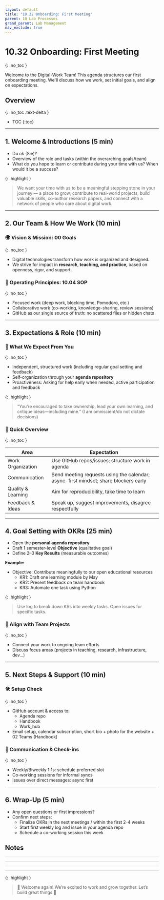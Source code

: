 ```yaml
---
layout: default
title: "10.32 Onboarding: First Meeting"
parent: 10 Lab Processes
grand_parent: Lab Management
nav_exclude: true
---
```


# 10.32 Onboarding: First Meeting
{: .no_toc }

Welcome to the Digital-Work Team! This agenda structures our first onboarding meeting.
We'll discuss how we work, set initial goals, and align on expectations.

## Overview
{: .no_toc .text-delta }

- TOC
{:toc}

---

## 1. Welcome & Introductions (5 min)

- Du ok (Sie)?
- Overview of the role and tasks (within the overarching goals/team)
- What do you hope to learn or contribute during your time with us? When would it be a success?

{: .highlight } 
> We want your time with us to be a meaningful stepping stone in your journey — a place to grow, contribute to real-world projects, build valuable skills, co-author research papers, and connect with a network of people who care about digital work.

---
<div class="page-break"></div>

## 2. Our Team & How We Work (10 min)

### 🌍 Vision & Mission: 00 Goals
{: .no_toc }
- Digital technologies transform how work is organized and designed.
- We strive for impact in **research, teaching, and practice**, based on openness, rigor, and support.

### 🧭 Operating Principles: 10.04 SOP
{: .no_toc }
- Focused work (deep work, blocking time, Pomodoro, etc.)
- Collaborative work (co-working, knowledge-sharing, review sessions)
- GitHub as our single source of truth: no scattered files or hidden chats

---

## 3. Expectations & Role (10 min)

### 🙋 What We Expect From You
{: .no_toc }
- Independent, structured work (including regular goal setting and feedback)
- Self-organization through your **agenda repository**
- Proactiveness: Asking for help early when needed, active participation and feedback

{: .highlight } 
> “You’re encouraged to take ownership, lead your own learning, and critique ideas—including mine.” (I am omniscient/do not dictate decisions)

### 📣 Quick Overview
{: .no_toc }

| Area                | Expectation                                                                         |
|---------------------|-------------------------------------------------------------------------------------|
| Work Organization   | Use GitHub repos/issues; structure work in agenda                                   |
| Communication       | Send meeting requests using the calendar; async-first mindset; share blockers early |
| Quality & Learning  | Aim for reproducibility, take time to learn                                         |
| Feedback & Ideas    | Speak up, suggest improvements, disagree respectfully                               |

---

## 4. Goal Setting with OKRs (25 min)

- Open the **personal agenda repository**
- Draft 1 semester-level **Objective** (qualitative goal)
- Define 2–3 **Key Results** (measurable outcomes)

**Example:**

- Objective: Contribute meaningfully to our open educational resources  
  - KR1: Draft one learning module by May  
  - KR2: Present feedback on team handbook  
  - KR3: Automate one task using Python

{: .highlight } 
> Use log to break down KRs into weekly tasks. Open issues for specific tasks.

### 🔄 Align with Team Projects
{: .no_toc }

- Connect your work to ongoing team efforts
- Discuss focus areas (projects in teaching, research, infrastructure, dev...)

---

## 5. Next Steps & Support (10 min)

### 🛠 Setup Check
{: .no_toc }

- GitHub account & access to:
  - Agenda repo
  - Handbook
  - Work_hub
- Email setup, calendar subscription, short bio + photo for the website + 02 Teams (Handbook)

### 🤝 Communication & Check-ins
{: .no_toc }

- Weekly/Biweekly 1:1s: schedule preferred slot
- Co-working sessions for informal syncs
- Issues over direct messages: async first

---
<div class="page-break"></div>

## 6. Wrap-Up (5 min)

- Any open questions or first impressions?
- Confirm next steps:
  - Finalize OKRs in the next meetings / within the first 2-4 weeks
  - Start first weekly log and issue in your agenda repo
  - Schedule a co-working session this week

## Notes

<div style="border-bottom: 1px solid #ccc; margin: 12px 0; margin-bottom: 1em;"></div>
<div style="border-bottom: 1px solid #ccc; margin: 12px 0; margin-bottom: 1em;"></div>
<div style="border-bottom: 1px solid #ccc; margin: 12px 0; margin-bottom: 1em;"></div>
<div style="border-bottom: 1px solid #ccc; margin: 12px 0; margin-bottom: 1em;"></div>

{: .highlight } 
> 🎉 Welcome again! We’re excited to work and grow together. Let’s build great things 🚀
